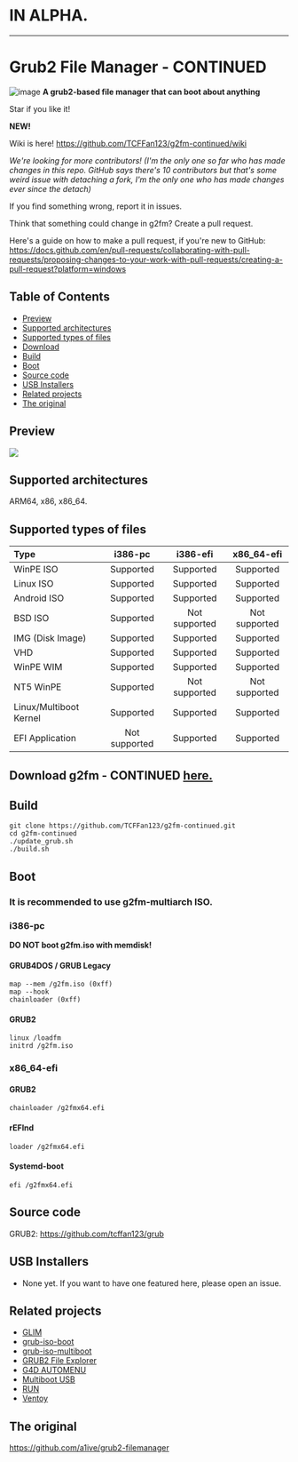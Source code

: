 # IN ALPHA.

* * *


# Grub2 File Manager - CONTINUED
![image](https://github.com/TCFFan123/g2fm-continued/assets/107446530/c6d4f361-5f80-4e15-8241-7c76afa5b95c)
**A grub2-based file manager that can boot about anything**

Star if you like it!

**NEW!**

Wiki is here! https://github.com/TCFFan123/g2fm-continued/wiki

*We're looking for more contributors! (I'm the only one so far who has made changes in this repo. GitHub says there's 10 contributors but that's some weird issue with detaching a fork, I'm the only one who has made changes ever since the detach)*

If you find something wrong, report it in issues.

Think that something could change in g2fm? Create a pull request.

Here's a guide on how to make a pull request, if you're new to GitHub: https://docs.github.com/en/pull-requests/collaborating-with-pull-requests/proposing-changes-to-your-work-with-pull-requests/creating-a-pull-request?platform=windows

## Table of Contents
- [Preview](#preview)
- [Supported architectures](#)
- [Supported types of files](#supported-types-of-files)
- [Download](download-g2fm-here.)
- [Build](#build)
- [Boot](#boot)
- [Source code](#source-code)
- [USB Installers](#usb-installers)
- [Related projects](#related-projects)
- [The original](#the-original)
## Preview
![](https://i.imgur.com/zgz3Xeb.png)
## Supported architectures
ARM64, x86, x86_64.
## Supported types of files

| Type                                                         | i386-pc | i386-efi | x86_64-efi |
| :----------------------------------------------------------- | :-----: | :------: | :--------: |
| WinPE ISO |    Supported    |    Supported     |     Supported      |
| Linux ISO |    Supported    |    Supported     |     Supported      |
| Android ISO |    Supported    |    Supported     |     Supported      |
| BSD ISO |    Supported    |    Not supported     |     Not supported      |
| IMG (Disk Image) |    Supported    |    Supported     |     Supported      |
| VHD |    Supported    |    Supported     |     Supported      |
| WinPE WIM |    Supported    |    Supported     |     Supported      |
| NT5 WinPE |    Supported    |    Not supported     |     Not supported      |
| Linux/Multiboot Kernel |    Supported    |    Supported     |     Supported      |
| EFI Application |    Not supported    |    Supported     |     Supported      |

## Download g2fm - CONTINUED [here. ](https://github.com/TCFFan123/g2fm-continued/releases)


## Build
	git clone https://github.com/TCFFan123/g2fm-continued.git
	cd g2fm-continued
	./update_grub.sh
	./build.sh
## Boot 
### It is recommended to use g2fm-multiarch ISO.
### i386-pc 
**DO NOT boot g2fm.iso with memdisk!**  
#### GRUB4DOS / GRUB Legacy
	map --mem /g2fm.iso (0xff)
	map --hook
	chainloader (0xff)
#### GRUB2
	linux /loadfm  
	initrd /g2fm.iso  
### x86_64-efi

#### GRUB2

	chainloader /g2fmx64.efi
#### rEFInd 
	loader /g2fmx64.efi
#### Systemd-boot 
	efi /g2fmx64.efi

 
## Source code 
GRUB2: https://github.com/tcffan123/grub 

## USB Installers

* None yet. If you want to have one featured here, please open an issue.

## Related projects

*	[GLIM](https://github.com/thias/glim) 
*	[grub-iso-boot](https://github.com/Jimmy-Z/grub-iso-boot) 
*	[grub-iso-multiboot](https://github.com/mpolitzer/grub-iso-multiboot) 
*	[GRUB2 File Explorer](http://bbs.wuyou.net/forum.php?mod=viewthread&tid=320715) 
*	[G4D AUTOMENU](http://bbs.wuyou.net/forum.php?mod=viewthread&tid=203607) 
*	[Multiboot USB](http://mbusb.aguslr.com/) 
*	[RUN](http://bbs.wuyou.net/forum.php?mod=viewthread&tid=191301) 
*	[Ventoy](https://github.com/ventoy/Ventoy)

## The original
https://github.com/a1ive/grub2-filemanager
